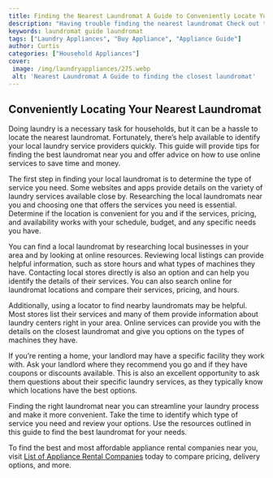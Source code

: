 ```yaml
---
title: Finding the Nearest Laundromat A Guide to Conveniently Locate Your Local Laundromat
description: "Having trouble finding the nearest laundromat Check out this guide to locate your local laundromat quickly and easily Get all the tips you need to make laundry day a breeze"
keywords: laundromat guide laundromat
tags: ["Laundry Appliances", "Buy Appliance", "Appliance Guide"]
author: Curtis
categories: ["Household Appliances"]
cover: 
 image: /img/laundryappliances/275.webp
 alt: 'Nearest Laundromat A Guide to finding the closest laundromat'
---
```

## Conveniently Locating Your Nearest Laundromat 

Doing laundry is a necessary task for households, but it can be a hassle to locate the nearest laundromat. Fortunately, there’s help available to identify your local laundry service providers quickly. This guide will provide tips for finding the best laundromat near you and offer advice on how to use online services to save time and money. 

The first step in finding your local laundromat is to determine the type of service you need. Some websites and apps provide details on the variety of laundry services available close by. Researching the local laundromats near you and choosing one that offers the services you need is essential. Determine if the location is convenient for you and if the services, pricing, and availability works with your schedule, budget, and any specific needs you have. 

You can find a local laundromat by researching local businesses in your area and by looking at online resources. Reviewing local listings can provide helpful information, such as store hours and what types of machines they have. Contacting local stores directly is also an option and can help you identify the details of their services. You can also search online for laundromat locations and compare their services, pricing, and hours. 

Additionally, using a locator to find nearby laundromats may be helpful. Most stores list their services and many of them provide information about laundry centers right in your area. Online services can provide you with the details on the closest laundromat and give you options on the types of machines they have.

If you’re renting a home, your landlord may have a specific facility they work with. Ask your landlord where they recommend you go and if they have coupons or discounts available. This is also an excellent opportunity to ask them questions about their specific laundry services, as they typically know which locations have the best options. 

Finding the right laundromat near you can streamline your laundry process and make it more convenient. Take the time to identify which type of service you need and review your options. Use the resources outlined in this guide to find the best laundromat for your needs. 

To find the best and most affordable appliance rental companies near you, visit [List of Appliance Rental Companies](./pages/appliance-rental) today to compare pricing, delivery options, and more.

